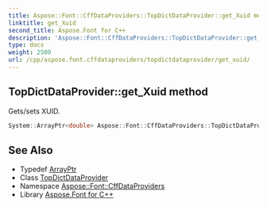 ```yaml
---
title: Aspose::Font::CffDataProviders::TopDictDataProvider::get_Xuid method
linktitle: get_Xuid
second_title: Aspose.Font for C++
description: 'Aspose::Font::CffDataProviders::TopDictDataProvider::get_Xuid method. Gets/sets XUID in C++.'
type: docs
weight: 2500
url: /cpp/aspose.font.cffdataproviders/topdictdataprovider/get_xuid/
---
```

## TopDictDataProvider::get_Xuid method


Gets/sets XUID.

```cpp
System::ArrayPtr<double> Aspose::Font::CffDataProviders::TopDictDataProvider::get_Xuid()
```

## See Also

* Typedef [ArrayPtr](../../../system/arrayptr/)
* Class [TopDictDataProvider](../)
* Namespace [Aspose::Font::CffDataProviders](../../)
* Library [Aspose.Font for C++](../../../)

